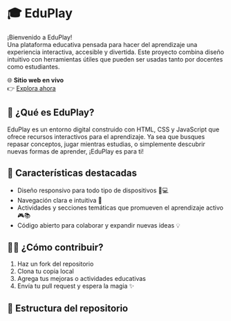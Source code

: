 # 🎓 EduPlay

¡Bienvenido a EduPlay!  
Una plataforma educativa pensada para hacer del aprendizaje una experiencia interactiva, accesible y divertida. Este proyecto combina diseño intuitivo con herramientas útiles que pueden ser usadas tanto por docentes como estudiantes.

🌐 **Sitio web en vivo**  
👉 [Explora ahora](https://gersonramos001.github.io/eduplay.github.io/index.html)

## 🧩 ¿Qué es EduPlay?

EduPlay es un entorno digital construido con HTML, CSS y JavaScript que ofrece recursos interactivos para el aprendizaje. Ya sea que busques repasar conceptos, jugar mientras estudias, o simplemente descubrir nuevas formas de aprender, ¡EduPlay es para ti!

## 🚀 Características destacadas

- Diseño responsivo para todo tipo de dispositivos 📱💻
- Navegación clara e intuitiva 🧭
- Actividades y secciones temáticas que promueven el aprendizaje activo 🎮📚
- Código abierto para colaborar y expandir nuevas ideas 💡

## 👨‍💻 ¿Cómo contribuir?

1. Haz un fork del repositorio
2. Clona tu copia local
3. Agrega tus mejoras o actividades educativas
4. Envía tu pull request y espera la magia ✨

## 📂 Estructura del repositorio

